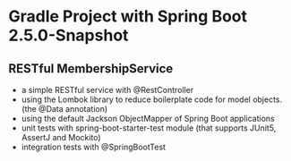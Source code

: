 # Gradle Project with Spring Boot 2.5.0-Snapshot

## RESTful MembershipService 
- a simple RESTful service with @RestController 
- using the Lombok library to reduce boilerplate code for model objects.  (the @Data annotation)
- using the default Jackson ObjectMapper of Spring Boot applications
- unit tests with spring-boot-starter-test module (that supports JUnit5, AssertJ and Mockito)
- integration tests with @SpringBootTest






